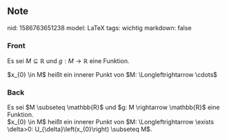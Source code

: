## Note
nid: 1586763651238
model: LaTeX
tags: wichtig
markdown: false

### Front
Es sei $M \subseteq \mathbb{R}$ und $g: M \rightarrow \mathbb{R}$ eine Funktion.<div>
</div><div>$x_{0} \in M$ heißt ein innerer Punkt von $M: \Longleftrightarrow \cdots$
</div>

### Back
<div>
  Es sei $M \subseteq \mathbb{R}$ und $g: M \rightarrow \mathbb{R}$
  eine Funktion.
</div>$x_{0} \in M$ heißt ein innerer Punkt von $M:
\Longleftrightarrow \exists \delta>0:
U_{\delta}\left(x_{0}\right) \subseteq M$.
